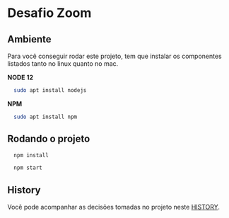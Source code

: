 # Desafio Zoom

## Ambiente

  Para você conseguir rodar este projeto, tem que instalar os componentes listados tanto no linux quanto no mac.

**NODE 12**
```bash
  sudo apt install nodejs
```
**NPM**
```bash
  sudo apt install npm
```

## Rodando o projeto

```javascript
  npm install
```
```javascript
  npm start
```

## History

Você pode acompanhar as decisões tomadas no projeto neste [HISTORY](https://github.com/kscastro/desafiozoom/blob/master/HISTORY.md).



